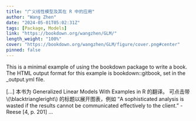 ```yaml
---
title: "广义线性模型及其在 R 中的应用"
author: "Wang Zhen"
date: "2024-05-01T05:02:31Z"
tags: [Package, Models]
link: "https://bookdown.org/wangzhen/GLM/"
length_weight: "100%"
cover: "https://bookdown.org/wangzhen/GLM/figure/cover.png#center"
pinned: false
---
```


<p>This is a minimal example of using the bookdown package to write a book.
The HTML output format for this example is bookdown::gitbook,
set in the _output.yml file.</p> [...] 本书为 Generalized Linear Models With Examples in R 的翻译。 可点击带 \(\blacktriangleright\) 的标题以展开图表，例如 “A sophisticated analysis is wasted if the results cannot be communicated effectively to the client.” - Reese [4, p. 201] ...
